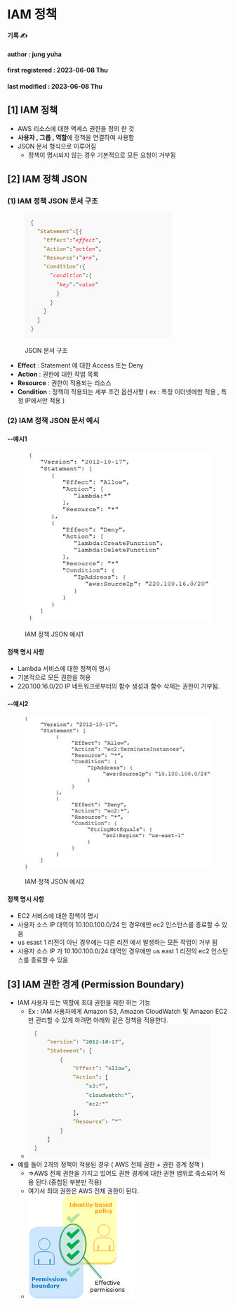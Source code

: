 # IAM 정책

**기록 ✍️**

#### author : jung yuha

#### first registered : 2023-06-08 Thu

#### last modified : 2023-06-08 Thu

## \[1] IAM 정책

* AWS 리소스에 대한 액세스 권한을 정의 한 것
* **사용자 , 그룹 , 역할**에 정책을 연결하여 사용함
* JSON 문서 형식으로 이루어짐
  * 정책이 명시되지 않는 경우 기본적으로 모든 요청이 거부됨

## \[2] IAM 정책 JSON

### (1) IAM 정책 JSON 문서 구조

<figure><img src="../../.gitbook/assets/image (34) (1) (1).png" alt=""><figcaption><p>JSON 문서 구조</p></figcaption></figure>

* **Effect** : Statement 에 대한 Access 또는 Deny
* **Action** : 권한에 대한 작업 목록
* **Resource** : 권한이 적용되는 리소스
* **Condition** : 정책이 적용되는 세부 조건 옵션사항 ( ex : 특정 이더넷에만 적용 , 특정 IP에서만 적용 )

### (2) IAM 정책 JSON 문서 예시

#### --예시1

<figure><img src="../../.gitbook/assets/image (4) (2) (1).png" alt=""><figcaption><p>IAM 정책 JSON 예시1</p></figcaption></figure>

#### 정책 명시 사항

* Lambda 서비스에 대한 정책이 명시
* 기본적으로 모든 권한을 허용
* 220.100.16.0/20 IP 네트워크로부터의 함수 생성과 함수 삭제는 권한이 거부됨.

#### --예시2

<figure><img src="../../.gitbook/assets/image (7) (2) (1).png" alt=""><figcaption><p>IAM 정책 JSON 예시2</p></figcaption></figure>

#### 정책 명시 사항

* EC2 서비스에 대한 정책이 명시
* 사용자 소스 IP 대역이 10.100.100.0/24 인 경우에만 ec2 인스턴스를 종료할 수 있음
* us esast 1 리전이 아닌 경우에는 다른 리전 에서 발생하는 모든 작업이 거부 됨
* 사용자 소스 IP 가 10.100.100.0/24 대역인 경우에만 us east 1 리전의 ec2 인스턴스를 종료할 수 있음

## \[3] IAM 권한 경계 (Permission Boundary)

* IAM 사용자 또는 역할에 최대 권한을 제한 하는 기능
  * Ex  :  IAM 사용자에게 Amazon S3, Amazon CloudWatch 및 Amazon EC2 만 관리할 수 있게 하려면 아래와 같은 정책을 적용한다.
  * ![](<../../.gitbook/assets/image (19) (1) (1).png>)
* 예를 들어 2개의 정책이 적용된 경우 ( AWS 전체 권한 + 권한 경계 정책 )
  * \=>AWS 전체 권한을 가지고 있어도 권한 경계에 대한 권한 범위로 축소되어 적용 된다.(중첩된 부분만 적용)
  * 여기서 최대 권한은 AWS 전체 권한이 된다.
  * ![](<../../.gitbook/assets/image (27) (1) (2) (1).png>)

